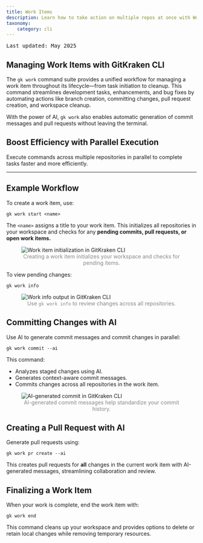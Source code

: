 ```yaml
---
title: Work Items
description: Learn how to take action on multiple repos at once with Work Items.
taxonomy:
    category: cli
---
```


<kbd>Last updated: May 2025</kbd> 

## Managing Work Items with GitKraken CLI

The `gk work` command suite provides a unified workflow for managing a work item throughout its lifecycle—from task initiation to cleanup. This command streamlines development tasks, enhancements, and bug fixes by automating actions like branch creation, committing changes, pull request creation, and workspace cleanup.

With the power of AI, `gk work` also enables automatic generation of commit messages and pull requests without leaving the terminal.

## Boost Efficiency with Parallel Execution

Execute commands across multiple repositories in parallel to complete tasks faster and more efficiently.

***

## Example Workflow

To create a work item, use:

```
gk work start <name>
```

The `<name>` assigns a title to your work item. This initializes all repositories in your workspace and checks for any **pending commits, pull requests, or open work items.**

<figure>
  <img src="/wp-content/uploads/gk-cli-work.png" class="img-bordered img-responsive center" alt="Work item initialization in GitKraken CLI">
  <figcaption style="color:#888; text-align:center">Creating a work item initializes your workspace and checks for pending items.</figcaption>
</figure>

To view pending changes:

```
gk work info
```

<figure>
  <img src="/wp-content/uploads/gk-cli-w-info.png" class="img-bordered img-responsive center" alt="Work info output in GitKraken CLI">
  <figcaption style="color:#888; text-align:center">Use <code>gk work info</code> to review changes across all repositories.</figcaption>
</figure>

## Committing Changes with AI

Use AI to generate commit messages and commit changes in parallel:

```
gk work commit --ai
```

This command:

* Analyzes staged changes using AI.
* Generates context-aware commit messages.
* Commits changes across all repositories in the work item.

<figure>
  <img src="/wp-content/uploads/gk-cli-w-commit.png" class="img-bordered img-responsive center" alt="AI-generated commit in GitKraken CLI">
  <figcaption style="color:#888; text-align:center">AI-generated commit messages help standardize your commit history.</figcaption>
</figure>

## Creating a Pull Request with AI

Generate pull requests using:

```
gk work pr create --ai
```

This creates pull requests for **all** changes in the current work item with AI-generated messages, streamlining collaboration and review.

## Finalizing a Work Item

When your work is complete, end the work item with:

```
gk work end
```

This command cleans up your workspace and provides options to delete or retain local changes while removing temporary resources.

